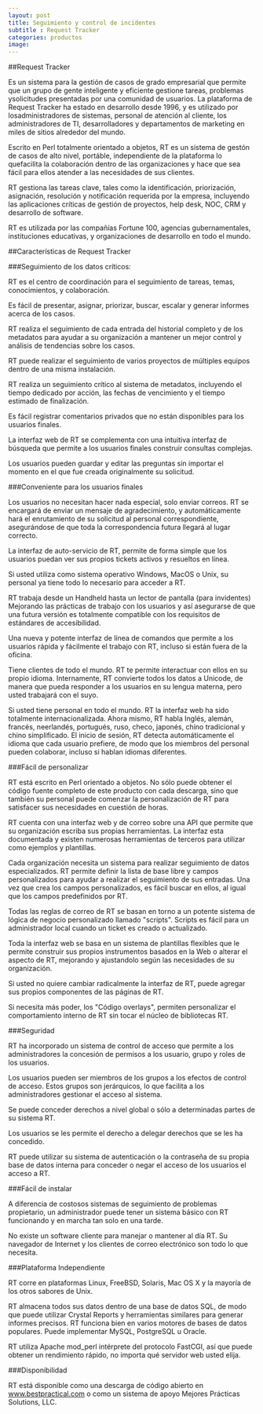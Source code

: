 ```yaml
---
layout: post
title: Seguimiento y control de incidentes
subtitle : Request Tracker 
categories: productos
image: 
---
```


##Request Tracker 

Es un sistema para la gestión de casos de grado empresarial que permite que un grupo de gente inteligente y eficiente gestione tareas, problemas ysolicitudes presentadas por una comunidad de usuarios. La plataforma de Request Tracker ha estado en desarrollo desde 1996, y es utilizado por losadministradores de sistemas, personal de atención al cliente, los administradores de TI, desarrolladores y departamentos de marketing en miles de sitios alrededor del mundo.

Escrito en Perl totalmente orientado a objetos, RT es un sistema de gestón de casos de alto nivel, portáble, independiente de la plataforma lo quefacilita la colaboración dentro de las organizaciones y hace que sea fácil para ellos atender a las necesidades de sus clientes.

RT gestiona las tareas clave, tales como la identificación, priorización, asignación, resolución y notificación requerida por la empresa, incluyendo las aplicaciones críticas de gestión de proyectos, help desk, NOC, CRM y desarrollo de software.

RT es utilizada por las compañías Fortune 100, agencias gubernamentales, instituciones educativas, y organizaciones de desarrollo en todo el mundo.

##Características de Request Tracker

###Seguimiento de los datos críticos:

RT es el centro de coordinación para el seguimiento de tareas, temas, conocimientos, y colaboración. 

Es fácil de presentar, asignar, priorizar, buscar, escalar y generar informes acerca de los casos. 

RT realiza el seguimiento de cada entrada del historial completo y de los metadatos para ayudar a su organización a mantener un mejor control y análisis de tendencias sobre los casos.

RT puede realizar el seguimiento de varios proyectos de múltiples equipos dentro de una misma instalación. 

RT realiza un seguimiento crítico al sistema de metadatos, incluyendo el tiempo dedicado por acción, las fechas de vencimiento y el tiempo estimado de finalización. 

Es fácil registrar comentarios privados que no están disponibles para los usuarios finales.

La interfaz web de RT se complementa con una intuitiva interfaz de búsqueda que permite a los usuarios finales construir consultas complejas.

Los usuarios pueden guardar y editar las preguntas sin importar el momento en el que fue creada originalmente su solicitud.

###Conveniente para los usuarios finales

Los usuarios no necesitan hacer nada especial, solo enviar correos. RT se encargará de enviar un mensaje de agradecimiento, y automáticamente hará el enrutamiento de su solicitud al personal correspondiente, asegurándose de que toda la correspondencia futura llegará al lugar correcto. 

La interfaz de auto-servicio de RT, permite de forma simple que los usuarios puedan ver sus propios tickets activos y resueltos en línea. 

Si usted utiliza como sistema operativo Windows, MacOS o Unix, su personal ya tiene todo lo necesario para acceder a RT.

RT trabaja desde un Handheld hasta un lector de pantalla (para invidentes) Mejorando las prácticas de trabajo con los usuarios y así asegurarse de que una futura versión es totalmente compatible con los requisitos de estándares de accesibilidad.

Una nueva y potente interfaz de línea de comandos que permite a los usuarios rápida y fácilmente el trabajo con RT, incluso si están fuera de la oficina. 

Tiene clientes de todo el mundo. RT te permite interactuar con ellos en su propio idioma. Internamente, RT convierte todos los datos a Unicode, de manera que pueda responder a los usuarios en su lengua materna, pero usted trabajará con el suyo.

Si usted tiene personal en todo el mundo. RT la interfaz web ha sido totalmente internacionalizada. Ahora mismo, RT habla Inglés, alemán, francés, neerlandés, portugués, ruso, checo, japonés, chino tradicional y chino simplificado. El inicio de sesión, RT detecta automáticamente el idioma que cada usuario prefiere, de modo que los miembros del personal pueden colaborar, incluso si hablan idiomas diferentes.

###Fácil de personalizar

RT está escrito en Perl orientado a objetos. No sólo puede obtener el código fuente completo de este producto con cada descarga, sino que también su personal puede comenzar la personalización de RT para satisfacer sus necesidades en cuestión de horas.

RT cuenta con una interfaz web y de correo sobre una API que permite que su organización escriba sus propias herramientas. La interfaz esta documentada y existen numerosas herramientas de terceros para utilizar como ejemplos y plantillas.

Cada organización necesita un sistema para realizar seguimiento de datos especializados. RT permite definir la lista de base libre y campos personalizados para ayudar a realizar el seguimiento de sus entradas. Una vez que crea los campos personalizados, es fácil buscar en ellos, al igual que los campos predefinidos por RT. 

Todas las reglas de correo de RT se basan en torno a un potente sistema de lógica de negocio personalizado llamado "scripts". Scripts es fácil para un administrador local cuando un ticket es creado o actualizado. 

Toda la interfaz web se basa en un sistema de plantillas flexibles que le permite construir sus propios instrumentos basados en la Web o alterar el aspecto de RT, mejorando y ajustandolo según las necesidades de su organización. 

Si usted no quiere cambiar radicalmente la interfaz de RT, puede agregar sus propios componentes de las páginas de RT. 

Si necesita más poder, los "Código overlays", permiten personalizar el comportamiento interno de RT sin tocar el núcleo de bibliotecas RT.

###Seguridad

RT ha incorporado un sistema de control de acceso que permite a los administradores la concesión de permisos a los usuario, grupo y roles de los usuarios. 

Los usuarios pueden ser miembros de los grupos a los efectos de control de acceso. Estos grupos son jerárquicos, lo que facilita a los administradores gestionar el acceso al sistema. 

Se puede conceder derechos a nivel global o sólo a determinadas partes de su sistema RT. 

Los usuarios se les permite el derecho a delegar derechos que se les ha concedido. 

RT puede utilizar su sistema de autenticación o la contraseña de su propia base de datos interna para conceder o negar el acceso de los usuarios el acceso a RT.

###Fácil de instalar

A diferencia de costosos sistemas de seguimiento de problemas propietario, un administrador puede tener un sistema básico con RT funcionando y en marcha tan solo en una tarde.

No existe un software cliente para manejar o mantener al día RT. Su navegador de Internet y los clientes de correo electrónico son todo lo que necesita.

###Plataforma Independiente

RT corre en plataformas Linux, FreeBSD, Solaris, Mac OS X y la mayoría de los otros sabores de Unix. 

RT almacena todos sus datos dentro de una base de datos SQL, de modo que puede utilizar Crystal Reports y herramientas similares para generar informes precisos. RT funciona bien en varios motores de bases de datos populares. Puede implementar MySQL, PostgreSQL u Oracle. 

RT utiliza Apache mod_perl intérprete del protocolo FastCGI, así que puede obtener un rendimiento rápido, no importa qué servidor web usted elija.

###Disponibilidad

RT está disponible como una descarga de código abierto en www.bestpractical.com o como un sistema de apoyo Mejores Prácticas Solutions, LLC.
